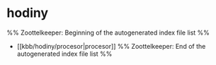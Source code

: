 # hodiny
%% Zoottelkeeper: Beginning of the autogenerated index file list  %%
-  [[kbb/hodiny/procesor|procesor]]
%% Zoottelkeeper: End of the autogenerated index file list  %%
